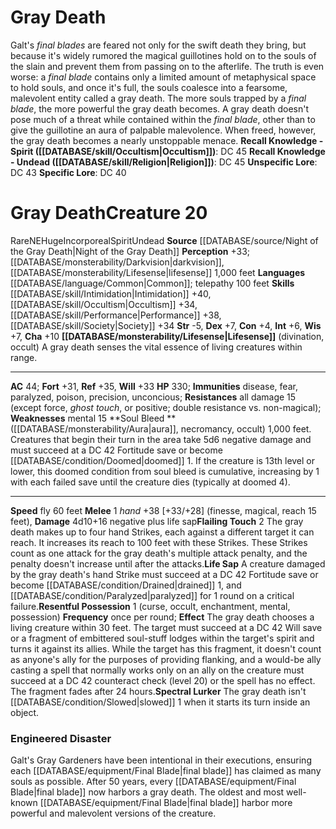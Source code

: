 ﻿---
ac: '44'
alignment: NE
all_resistance: '15'
burrow_speed: null
charisma: '+10'
climb_speed: null
constitution: '+4'
creature_ability:
- Flailing Touch
- Life Sap
- Lifesense
- Resentful Possession
- Soul Bleed
- Spectral Lurker
creature_family: null
dexterity: '+7'
element: null
fly_speed: '60'
fortitude: '+31'
hardness: null
hp: '330'
id: '1641'
immunity:
- disease
- fear
- paralyzed
- poison
- precision
- unconcious
intelligence: '+6'
land_speed: null
language:
- '[[DATABASE/language/Common|Common]] ; telepathy 100 feet'
level: '20'
max_speed: '60'
name: Gray Death
perception: '+33'
rarity: Rare
reflex: '+35'
resistance:
- all damage 15 (except force
- ghost touch
- or positive; double resistance vs. non-magical)
rus_type_level: null
school: null
sense:
- '[[DATABASE/monsterability/Darkvision|darkvision]]'
- '[[DATABASE/monsterability/Lifesense|lifesense]] 1'
- 000 feet
size: Huge
skill:
- '[[DATABASE/skill/Intimidation|Intimidation]] +40'
- '[[DATABASE/skill/Occultism|Occultism]] +34'
- '[[DATABASE/skill/Performance|Performance]] +38'
- '[[DATABASE/skill/Society|Society]] +34'
source: '[[DATABASE/source/Night of the Gray Death|Night of the Gray Death]]'
speed:
- fly 60 feet
spell: null
strength: '-5'
strength_req: '-5'
strongest_save:
- Reflex
swim_speed: null
trait:
- '[[DATABASE/trait/Incorporeal|Incorporeal]]'
- '[[DATABASE/trait/Rare|Rare]]'
- '[[DATABASE/trait/Spirit|Spirit]]'
- '[[DATABASE/trait/Undead|Undead]]'
type: Creature
vision: Darkvision
weakest_save:
- Fortitude
weakness:
- mental 15
will: '+33'
wisdom: '+7'

---
# Gray Death

Galt's _final blades_ are feared not only for the swift death they bring, but because it's widely rumored the magical guillotines hold on to the souls of the slain and prevent them from passing on to the afterlife. The truth is even worse: a _final blade_ contains only a limited amount of metaphysical space to hold souls, and once it's full, the souls coalesce into a fearsome, malevolent entity called a gray death. The more souls trapped by a _final blade_, the more powerful the gray death becomes. A gray death doesn't pose much of a threat while contained within the _final blade_, other than to give the guillotine an aura of palpable malevolence. When freed, however, the gray death becomes a nearly unstoppable menace.
**Recall Knowledge - Spirit ([[DATABASE/skill/Occultism|Occultism]])**: DC 45
**Recall Knowledge - Undead ([[DATABASE/skill/Religion|Religion]])**: DC 45
**Unspecific Lore**: DC 43
**Specific Lore**: DC 40

# Gray Death<span class="item-type">Creature 20</span>

<span class="trait-rare item-trait">Rare</span><span class="trait-alignment item-trait">NE</span><span class="trait-size item-trait">Huge</span><span class="item-trait">Incorporeal</span><span class="item-trait">Spirit</span><span class="item-trait">Undead</span>
**Source** [[DATABASE/source/Night of the Gray Death|Night of the Gray Death]]
**Perception** +33; [[DATABASE/monsterability/Darkvision|darkvision]], [[DATABASE/monsterability/Lifesense|lifesense]] 1,000 feet
**Languages** [[DATABASE/language/Common|Common]]; telepathy 100 feet
**Skills** [[DATABASE/skill/Intimidation|Intimidation]] +40, [[DATABASE/skill/Occultism|Occultism]] +34, [[DATABASE/skill/Performance|Performance]] +38, [[DATABASE/skill/Society|Society]] +34
**Str** -5, **Dex** +7, **Con** +4, **Int** +6, **Wis** +7, **Cha** +10
**[[DATABASE/monsterability/Lifesense|Lifesense]]** (divination, occult) A gray death senses the vital essence of living creatures within range.

---
**AC** 44; **Fort** +31, **Ref** +35, **Will** +33
**HP** 330; **Immunities** disease, fear, paralyzed, poison, precision, unconcious; **Resistances** all damage 15 (except force, _ghost touch_, or positive; double resistance vs. non-magical); **Weaknesses** mental 15
<span class="in-box-ability">**Soul Bleed **([[DATABASE/monsterability/Aura|aura]], necromancy, occult) 1,000 feet. Creatures that begin their turn in the area take 5d6 negative damage and must succeed at a DC 42 Fortitude save or become [[DATABASE/condition/Doomed|doomed]] 1. If the creature is 13th level or lower, this doomed condition from soul bleed is cumulative, increasing by 1 with each failed save until the creature dies (typically at doomed 4).</span>

---
**Speed** fly 60 feet
<span class="in-box-ability">**Melee** <span class="action-icon">1</span> _hand_ +38 [+33/+28] (finesse, magical, reach 15 feet), **Damage** 4d10+16 negative plus life sap</span><span class="in-box-ability">**Flailing Touch** <span class="action-icon">2</span> The gray death makes up to four hand Strikes, each against a different target it can reach. It increases its reach to 100 feet with these Strikes. These Strikes count as one attack for the gray death's multiple attack penalty, and the penalty doesn't increase until after the attacks.</span><span class="in-box-ability">**Life Sap** A creature damaged by the gray death's hand Strike must succeed at a DC 42 Fortitude save or become [[DATABASE/condition/Drained|drained]] 1, and [[DATABASE/condition/Paralyzed|paralyzed]] for 1 round on a critical failure.</span><span class="in-box-ability">**Resentful Possession** <span class="action-icon">1</span> (curse, occult, enchantment, mental, possession) **Frequency** once per round; **Effect** The gray death chooses a living creature within 30 feet. The target must succeed at a DC 42 Will save or a fragment of embittered soul-stuff lodges within the target's spirit and turns it against its allies. While the target has this fragment, it doesn't count as anyone's ally for the purposes of providing flanking, and a would-be ally casting a spell that normally works only on an ally on the creature must succeed at a DC 42 counteract check (level 20) or the spell has no effect. The fragment fades after 24 hours.</span><span class="in-box-ability">**Spectral Lurker** The gray death isn't [[DATABASE/condition/Slowed|slowed]] 1 when it starts its turn inside an object.</span>

### Engineered Disaster

Galt's Gray Gardeners have been intentional in their executions, ensuring each [[DATABASE/equipment/Final Blade|final blade]] has claimed as many souls as possible. After 50 years, every [[DATABASE/equipment/Final Blade|final blade]] now harbors a gray death. The oldest and most well-known [[DATABASE/equipment/Final Blade|final blade]] harbor more powerful and malevolent versions of the creature.